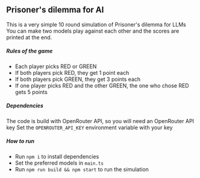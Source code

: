 ## Prisoner's dilemma for AI

This is a very simple 10 round simulation of Prisoner's dilemma for LLMs
You can make two models play against each other and the scores are printed at the end.

##### Rules of the game
- Each player picks RED or GREEN
- If both players pick RED, they get 1 point each
- If both players pick GREEN, they get 3 points each
- If one player picks RED and the other GREEN, the one who chose RED gets 5 points


##### Dependencies
The code is build with OpenRouter API, so you will need an OpenRouter API key
Set the `OPENROUTER_API_KEY` environment variable with your key

##### How to run
- Run `npm i` to install dependencies
- Set the preferred models in `main.ts`
- Run `npm run build && npm start` to run the simulation
